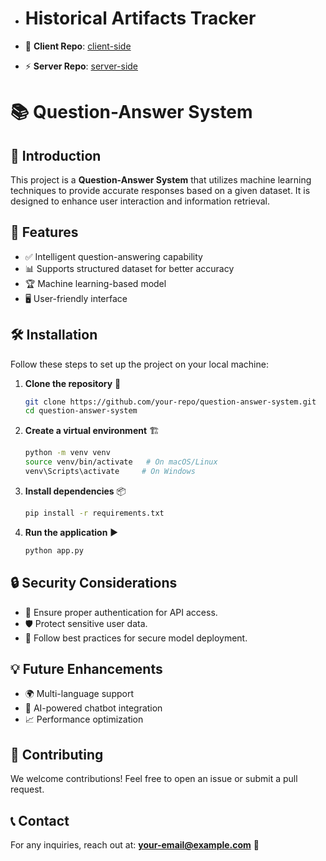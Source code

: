 - # Historical Artifacts Tracker

- 🚀 **Client Repo**: [client-side](https://github.com/mehediNabil24/Artifacts-client-site)
- ⚡ **Server Repo**: [server-side](https://github.com/mehediNabil24/Artifacts-server-site)


# 📚 Question-Answer System

## 🚀 Introduction
This project is a **Question-Answer System** that utilizes machine learning techniques to provide accurate responses based on a given dataset. It is designed to enhance user interaction and information retrieval.

## 🔧 Features
- ✅ Intelligent question-answering capability
- 📊 Supports structured dataset for better accuracy
- 🏆 Machine learning-based model
- 🖥️ User-friendly interface

## 🛠️ Installation
Follow these steps to set up the project on your local machine:

1. **Clone the repository** 📂
   ```sh
   git clone https://github.com/your-repo/question-answer-system.git
   cd question-answer-system
   ```

2. **Create a virtual environment** 🏗️
   ```sh
   python -m venv venv
   source venv/bin/activate   # On macOS/Linux
   venv\Scripts\activate     # On Windows
   ```

3. **Install dependencies** 📦
   ```sh
   pip install -r requirements.txt
   ```

4. **Run the application** ▶️
   ```sh
   python app.py
   ```

## 🔒 Security Considerations
- 🔑 Ensure proper authentication for API access.
- 🛡️ Protect sensitive user data.
- 📜 Follow best practices for secure model deployment.

## 💡 Future Enhancements
- 🌍 Multi-language support
- 🤖 AI-powered chatbot integration
- 📈 Performance optimization

## 🤝 Contributing
We welcome contributions! Feel free to open an issue or submit a pull request.

## 📞 Contact
For any inquiries, reach out at: **your-email@example.com** 📧




